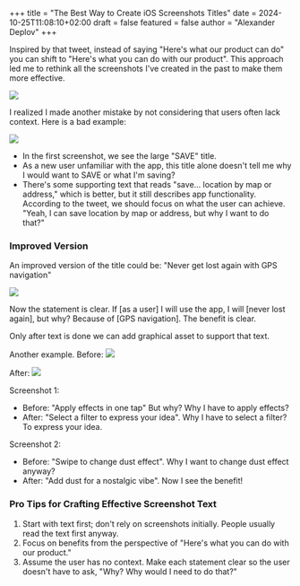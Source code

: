 +++
title = "The Best Way to Create iOS Screenshots Titles"
date = 2024-10-25T11:08:10+02:00
draft = false
featured = false
author = "Alexander Deplov"
+++

Inspired by that tweet, instead of saying "Here's what our product can do" you can shift to "Here's what you can do with our product". This approach led me to rethink all the screenshots I've created in the past to make them more effective.

![](images/1.webp)

I realized I made another mistake by not considering that users often lack context. Here is a bad example:

![](images/2.webp)

- In the first screenshot, we see the large "SAVE" title.
- As a new user unfamiliar with the app, this title alone doesn't tell me why I would want to SAVE or what I'm saving?
- There's some supporting text that reads "save… location by map or address," which is better, but it still describes app functionality. According to the tweet, we should focus on what the user can achieve. "Yeah, I can save location by map or address, but why I want to do that?"

### Improved Version

An improved version of the title could be:
"Never get lost again with GPS navigation"

![](images/3.webp)

Now the statement is clear. If [as a user] I will use the app, I will [never lost again], but why? Because of [GPS navigation]. The benefit is clear.

Only after text is done we can add graphical asset to support that text.

Another example. Before:
![](images/4.webp)

After:
![](images/5.webp)

Screenshot 1: 
- Before: "Apply effects in one tap" But why? Why I have to apply effects?
- After: "Select a filter to express your idea". Why I have to select a filter? To express your idea.

Screenshot 2:
- Before: "Swipe to change dust effect". Why I want to change dust effect anyway?
- After: "Add dust for a nostalgic vibe". Now I see the benefit! 


### Pro Tips for Crafting Effective Screenshot Text

1. Start with text first; don't rely on screenshots initially. People usually read the text first anyway.
2. Focus on benefits from the perspective of "Here's what you can do with our product."
3. Assume the user has no context. Make each statement clear so the user doesn't have to ask, "Why? Why would I need to do that?"

